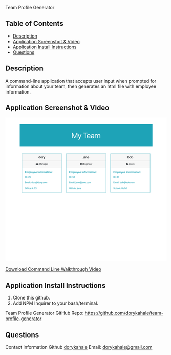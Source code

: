Team Profile Generator
## Table of Contents
  * [Description](#Description)
  * [Application Screenshot & Video](#Application_Screenshot_&_Video)
  * [Application Install Instructions](#Application_Install_Instructions)
  * [Questions](#Questions)

## Description
A command-line application that accepts user input
when prompted for information about your team, then generates an html file with employee information.

## Application Screenshot & Video
![Terminal Screenshot](assets/terminalScreenshot.png)

[Download Command Line Walkthrough Video](assets/profilegeneratormovie.mov)

## Application Install Instructions
1. Clone this github.
2. Add NPM Inquirer to your bash/terminal.

Team Profile Generator GitHub Repo: 
https://github.com/dorykahale/team-profile-generator

  ## Questions
  Contact Information
  Github [dorykahale](https://github.com/dorykahale)
  Email: dorykahale@gmail.com

